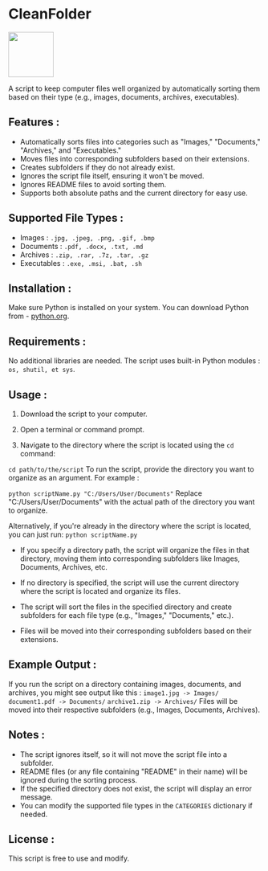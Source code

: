 # CleanFolder 
<img src="https://www.hebergeur-image.com/upload/91.168.77.68-67aa9a112ff33.png" width="90" />

A script to keep computer files well organized by automatically sorting them based on their type (e.g., images, documents, archives, executables).

## Features :
- Automatically sorts files into categories such as "Images," "Documents," "Archives," and "Executables."
- Moves files into corresponding subfolders based on their extensions.
- Creates subfolders if they do not already exist.
- Ignores the script file itself, ensuring it won't be moved.
- Ignores README files to avoid sorting them.
- Supports both absolute paths and the current directory for easy use.

## Supported File Types :
- Images : ```.jpg, .jpeg, .png, .gif, .bmp```
- Documents : ```.pdf, .docx, .txt, .md```
- Archives : ```.zip, .rar, .7z, .tar, .gz```
- Executables : ```.exe, .msi, .bat, .sh```

## Installation :
Make sure Python is installed on your system. You can download Python from  - [python.org](https://www.python.org/downloads/).

## Requirements :
No additional libraries are needed. The script uses built-in Python modules : ```os, shutil, et sys```.

## Usage :
1. Download the script to your computer.

2. Open a terminal or command prompt.

3. Navigate to the directory where the script is located using the ```cd``` command:

```cd path/to/the/script```
To run the script, provide the directory you want to organize as an argument. For example :

```python scriptName.py "C:/Users/User/Documents"```
Replace "C:/Users/User/Documents" with the actual path of the directory you want to organize.

Alternatively, if you're already in the directory where the script is located, you can just run:
```python scriptName.py```
- If you specify a directory path, the script will organize the files in that directory, moving them into corresponding subfolders like Images, Documents, Archives, etc.
- If no directory is specified, the script will use the current directory where the script is located and organize its files.

- The script will sort the files in the specified directory and create subfolders for each file type (e.g., "Images," "Documents," etc.).
- Files will be moved into their corresponding subfolders based on their extensions.

## Example Output :
If you run the script on a directory containing images, documents, and archives, you might see output like this :
```image1.jpg -> Images/```
```document1.pdf -> Documents/```
```archive1.zip -> Archives/```
Files will be moved into their respective subfolders (e.g., Images, Documents, Archives).

## Notes :
- The script ignores itself, so it will not move the script file into a subfolder.
- README files (or any file containing "README" in their name) will be ignored during the sorting process.
- If the specified directory does not exist, the script will display an error message.
- You can modify the supported file types in the ```CATEGORIES``` dictionary if needed.

## License :
This script is free to use and modify.
